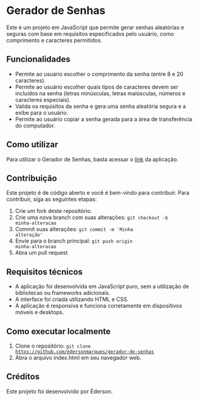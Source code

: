 # Gerador de Senhas

Este é um projeto em JavaScript que permite gerar senhas aleatórias e seguras com base em requisitos especificados pelo usuário, como comprimento e caracteres permitidos.

## Funcionalidades

- Permite ao usuário escolher o comprimento da senha (entre 8 e 20 caracteres).
- Permite ao usuário escolher quais tipos de caracteres devem ser incluídos na senha (letras minúsculas, letras maiúsculas, números e caracteres especiais).
- Valida os requisitos da senha e gera uma senha aleatória segura e a exibe para o usuário.
- Permite ao usuário copiar a senha gerada para a área de transferência do computador.

## Como utilizar

Para utilizar o Gerador de Senhas, basta acessar o <a href="https://gerador-de-senhas.github.io/">link</a> da aplicação.

## Contribuição

Este projeto é de código aberto e você é bem-vindo para contribuir. Para contribuir, siga as seguintes etapas:

1. Crie um fork deste repositório.
2. Crie uma nova branch com suas alterações: <code>git checkout -b minha-alteracao</code>
3. Commit suas alterações: <code>git commit -m 'Minha alteração'</code>
4. Envie para o branch principal: <code>git push origin minha-alteracao</code>
5. Abra um pull request

## Requisitos técnicos

- A aplicação foi desenvolvida em JavaScript puro, sem a utilização de bibliotecas ou frameworks adicionais.
- A interface foi criada utilizando HTML e CSS.
- A aplicação é responsiva e funciona corretamente em dispositivos móveis e desktops.
<!--- A aplicação foi testada e depurada para garantir o seu correto funcionamento.
- A aplicação segue as melhores práticas de desenvolvimento web, como separação de responsabilidades e boas práticas de segurança.
-->
## Como executar localmente

1. Clone o repositório: <code>git clone https://github.com/edersonmarques/gerador-de-senhas</code>
2. Abra o arquivo index.html em seu navegador web.

## Créditos

Este projeto foi desenvolvido por Éderson.
